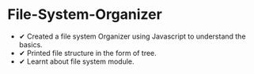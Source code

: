 # File-System-Organizer

- ✔ Created a file system Organizer using Javascript to understand the basics.
- ✔ Printed file structure in the form of tree.
- ✔ Learnt about file system module.
